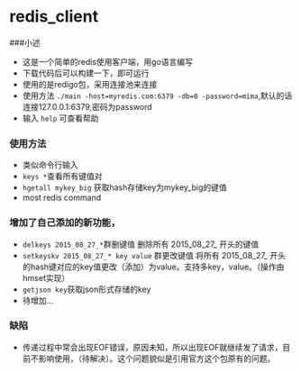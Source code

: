 # redis_client

###小述
* 这是一个简单的redis使用客户端，用go语言编写
* 下载代码后可以构建一下，即可运行
* 使用的是redigo包，采用连接池来连接
* 使用方法 `./main -host=myredis.com:6379 -db=0 -password=mima`,默认的话连接127.0.0.1:6379,密码为password
* 输入 `help` 可查看帮助

### 使用方法
 
* 类似命令行输入 
* `keys *`查看所有键值对
* `hgetall mykey_big` 获取hash存储key为mykey_big的键值
* most redis command
 

### 增加了自己添加的新功能，
* `delkeys 2015_08_27_*`群删键值  删除所有 2015_08_27_ 开头的键值
* `setkeyskv 2015_08_27_* key value` 群更改键值  将所有 2015_08_27_ 开头的hash键对应的key值更改（添加）为value。支持多key，value。（操作由hmset实现）
* `getjson key`获取json形式存储的key
* 待增加...


### 缺陷
* 传递过程中常会出现EOF错误，原因未知，所以出现EOF就继续发了请求，目前不影响使用，（待解决）。这个问题貌似是引用官方这个包原有的问题。
